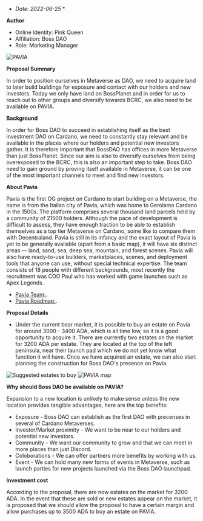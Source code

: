 * *Date: 2022-06-25* *

**Author**
* Online Identity: Pink Queen
* Affiliation: Boss DAO
* Role: Marketing Manager

![PAVIA](https://nft-artist.online/github/Pavia.png)

**Proposal Summary**

In order to position ourselves in Metaverse as DAO, we need to acquire land to later build buildings for exposure and contact with our holders and new investors. Today we only have land on BossPlanet and in order for us to reach out to other groups and diversify towards BCRC, we also need to be available on PAVIA.

**Background**

In order for Boss DAO to succeed in establishing itself as the best investment DAO on Cardano, we need to constantly stay relevant and be available in the places where our holders and potential new investors gather. It is therefore important that BossDAO has offices in more Metaverse than just BossPlanet. Since our aim is also to diversify ourselves from being overexposed to the BCRC, this is also an important step to take. Boss DAO need to gain ground by proving itself available in Metaverse, it can be one of the most important channels to meet and find new investors.

**About Pavia**

Pavia is the first OG project on Cardano to start building on a Metaverse, the name is from the Italian city of Pavia, which was home to Gerolamo Cardano in the 1500s. The platform comprises several thousand land parcels held by a community of 21500 holders. Although the pace of development is difficult to assess, they have enough traction to be able to establish themselves as a top tier Metaverse on Cardano, some like to compare them with Decentraland. 
Pavia is still in its infancy and the exact layout of Pavia is yet to be generally available (apart from a basic map), it will have six distinct areas — land, sand, sea, deep sea, mountain, and forest scenes. Pavia will also have ready-to-use builders, marketplaces, scenes, and deployment tools that anyone can use, without special technical expertise. The team consists of 18 people with different backgrounds, most recently the recruitment was COO Paul who has worked with game launches such as Apex Legends.

- [Pavia Team:]( https://www.pavia.io/team.html).
- [Pavia Roadmap:]( https://www.pavia.io/assets/images/pavia_road_map.svg).


**Proposal Details**

* Under the current bear market, it is possible to buy an estate on Pavia for around 3000 - 3400 ADA, which is all time low, so it is a good opportunity to acquire it. 
There are currently two estates on the market for 3200 ADA per estate. They are located at the top of the left peninsula, near their launch pad which we do not yet know what function it will have. Once we have acquired an estate, we can also start planning the construction for Boss DAO's presence on Pavia.

![Suggested estates to buy](https://nft-artist.online/github/estate-lc.png)
![PAVIA map](https://nft-artist.online/github/Pavia_Map.jpg)

**Why should Boss DAO be available on PAVIA?**

Expansion to a new location is unlikely to make sense unless the new location provides tangible advantages, here are the top benefits:
* Exposure - Boss DAO can establish as the first DAO with precenses in several of Cardano Metaverses.
* Investor/Market proximity - We want to be near to our holders and potential new investors.
* Community - We want our community to grow and that we can meet in more places than just Discord.
* Coloborations - We can offer partners more benefits by working with us.
* Event - We can hold many new forms of events in Metaverse, such as launch parties for new projects launched via the Boss DAO launchpad.

**Investment cost**

According to the proposal, there are now estates on the market for 3200 ADA. In the event that these are sold or new estates appear on the market, it is proposed that we should allow the proposal to have a certain margin and allow purchases up to 3500 ADA to buy an estate on PAVIA.


